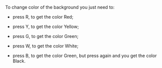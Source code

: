 To change color of the background you just need to:

- press R, to get the color Red;

- press Y, to get the color Yellow;

- press G, to get the color Green;

- press W, to get the color White;

- press B, to get the color Green, but press again and you get the color Black.
